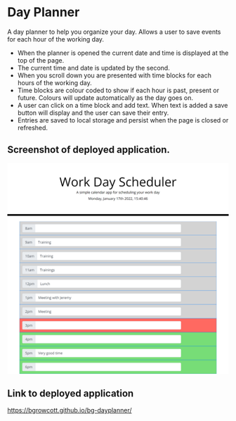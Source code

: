 # Day Planner

A day planner to help you organize your day. Allows a user to save events for each hour of the working day.

- When the planner is opened the current date and time is displayed at the top of the page.
- The current time and date is updated by the second.
- When you scroll down you are presented with time blocks for each hours of the working day.
- Time blocks are colour coded to show if each hour is past, present or future. 
Colours will update automatically as the day goes on.
- A user can click on a time block and add text. When text is added a save button will display and the user can save their entry.
- Entries are saved to local storage and persist when the page is closed or refreshed.

## Screenshot of deployed application.

![Screenshot of deployed application](/assets/images/dayplanner-screenshot.png)

## Link to deployed application

https://bgrowcott.github.io/bg-dayplanner/